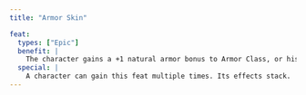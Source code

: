 ```yaml
---
title: "Armor Skin"

feat:
  types: ["Epic"]
  benefit: |
    The character gains a +1 natural armor bonus to Armor Class, or his or her existing natural armor bonus increases by 1.
  special: |
    A character can gain this feat multiple times. Its effects stack.
---
```

